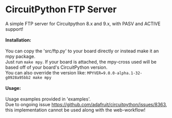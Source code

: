 # CircuitPython FTP Server
A simple FTP server for Circuitpython 8.x and 9.x, with PASV and ACTIVE support!<br />
<br />
<b>Installation:</b><br /><br />
You can copy the 'src/ftp.py' to your board directly or instead make it an mpy package.<br />
Just run `make mpy`. If your board is attached, the mpy-cross used will be based off of your board's CircuitPython version.<br />
You can also override the version like: `MPYVER=9.0.0-alpha.1-32-g0928a95bb2 make mpy`<br />
<br />
<b>Usage:</b><br /><br />
Usage examples provided in 'examples'.<br />
Due to ongoing issue https://github.com/adafruit/circuitpython/issues/8363, this implementation cannot be used along with the web-workflow!
